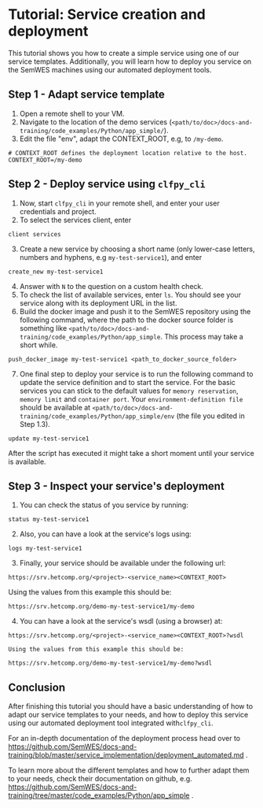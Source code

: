 # Tutorial: Service creation and deployment
This tutorial shows you how to create a simple service using one of our service templates. Additionally, you will learn how to deploy you service on the SemWES machines using our automated deployment tools.

## Step 1 - Adapt service template

1. Open a remote shell to your VM.
2. Navigate to the location of the demo services (`<path/to/doc>/docs-and-training/code_examples/Python/app_simple/`).
3. Edit the file "env", adapt the CONTEXT_ROOT, e.g, to `/my-demo`.

```
# CONTEXT_ROOT defines the deployment location relative to the host.
CONTEXT_ROOT=/my-demo
```

## Step 2 - Deploy service using `clfpy_cli`

1. Now, start `clfpy_cli` in your remote shell, and enter your user credentials and project.
2. To select the services client, enter

 ```
 client services
 ```

3. Create a new service by choosing a short name (only lower-case letters, numbers and hyphens, e.g `my-test-service1`), and enter

```
create_new my-test-service1
```

4. Answer with `N` to the question on a custom health check.
5. To check the list of available services, enter `ls`. You should see your service along with its deployment URL in the list.
6. Build the docker image and push it to the SemWES repository using the following command, where the path to the docker source folder is something like `<path/to/doc>/docs-and-training/code_examples/Python/app_simple`. This process may take a short while.

```
push_docker_image my-test-service1 <path_to_docker_source_folder>
```

7. One final step to deploy your service is to run the following command to update the service definition and to start the service. For the basic services you can stick to the default values for `memory reservation`, `memory limit` and `container port`. Your `environment-definition file` should be available at `<path/to/doc>/docs-and-training/code_examples/Python/app_simple/env` (the file you edited in Step 1.3).

```
update my-test-service1
```
After the script has executed it might take a short moment until your service is available.

## Step 3 - Inspect your service's deployment

1. You can check the status of you service by running: 

```
status my-test-service1
```

2. Also, you can have a look at the service's logs using:

```
logs my-test-service1
```

3. Finally, your service should be available under the following url:

```
https://srv.hetcomp.org/<project>-<service_name><CONTEXT_ROOT>
```

Using the values from this example this should be:
	
```
https://srv.hetcomp.org/demo-my-test-service1/my-demo
```

4. You can have a look at the service's wsdl (using a browser) at:

```
https://srv.hetcomp.org/<project>-<service_name><CONTEXT_ROOT>?wsdl
```

	Using the values from this example this should be:
	
```
https://srv.hetcomp.org/demo-my-test-service1/my-demo?wsdl
```

## Conclusion
After finishing this tutorial you should have a basic understanding of how to adapt our service templates to your needs, and how to deploy this service using our automated deployment tool integrated with`clfpy_cli`.

For an in-depth documentation of the deployment process head over to https://github.com/SemWES/docs-and-training/blob/master/service_implementation/deployment_automated.md .

To learn more about the different templates and how to further adapt them to your needs, check their documentation on github, e.g. https://github.com/SemWES/docs-and-training/tree/master/code_examples/Python/app_simple .